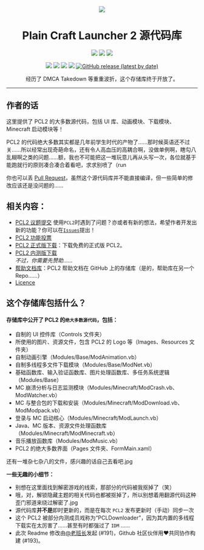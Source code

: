 <div align="center">
  
<img src="https://cdn.jsdelivr.net/gh/Hex-Dragon/PCL2@main/Plain%20Craft%20Launcher%202/Images/icon.ico"/>
  
# Plain Craft Launcher 2 源代码库
[![](https://img.shields.io/badge/%E7%88%B1%E5%8F%91%E7%94%B5-%40%E9%BE%99%E8%85%BE%E7%8C%AB%E8%B7%83-blueviolet)](https://afdian.net/@LTCatt)
[![](https://img.shields.io/badge/Bilibili-%40%E9%BE%99%E8%85%BE%E7%8C%AB%E8%B7%83-ff69b4?logo=bilibili)](https://b23.tv/rMUeYME)
[![](https://img.shields.io/badge/Github-@LTCatt-green?logo=Github)](https://github.com/LTCatt)

[![](https://img.shields.io/github/issues/Hex-Dragon/PCL2?style=flat,logo=github)](https://github.com/Hex-Dragon/PCL2/issues)
[![](https://img.shields.io/github/forks/Hex-Dragon/PCL2?style=flat,logo=github)](https://github.com/Hex-Dragon/PCL2/network/members)
![](https://img.shields.io/github/stars/Hex-Dragon/PCL2?style=flat,logo=github)
[![](https://img.shields.io/badge/License-Custom-A31F34?logo=.NET&logoColor=ffffff&style=flat,logo=github)](https://github.com/Hex-Dragon/PCL2/blob/main/LICENSE.txt)
[![GitHub release (latest by date)](https://img.shields.io/github/v/release/Hex-Dragon/PCL2)](https://afdian.net/p/0164034c016c11ebafcb52540025c377)
  
经历了 DMCA Takedown 等重重波折，这个存储库终于开放了。

</div>

---

## 作者的话
这里提供了 PCL2 的大多数源代码，包括 UI 库、动画模块、下载模块、Minecraft 启动模块等！

PCL2 的代码绝大多数其实都是几年前学生时代的产物了……那时候英语还不过关……所以经常出现奇葩命名，还有令人高血压的高耦合啊，没做单例啊，瞎勾八乱糊啊之类的问题……额，我也不可能把这一堆玩意儿再从头写一次，各位就基于能跑就行的原则凑合凑合着看吧，求求别喷了（run

你也可以丢 [Pull Request](https://github.com/Hex-Dragon/PCL2/pull)，虽然这个源代码库并不能直接编译，但一些简单的修改应该还是没问题的……


## 相关内容：
- [PCL2 议题提交](https://github.com/Hex-Dragon/PCL2/issues/new/choose)
  使用`PCL2`时遇到了问题？亦或者有新的想法，希望作者开发出新的功能？你可以在[`Issues`](https://github.com/Hex-Dragon/PCL2/issues/new/choose)提出！
- [PCL2 功能投票](https://github.com/Hex-Dragon/PCL2/discussions/categories/%E5%8A%9F%E8%83%BD%E6%8A%95%E7%A5%A8)
- [PCL2 正式版下载](https://afdian.net/p/0164034c016c11ebafcb52540025c377)：下载免费的正式版 PCL2。
- [PCL2 内测版下载](https://afdian.net/@LTCat)<br>
  *不过，你需要先赞助……*
- [帮助文档库](https://github.com/LTCatt/PCL2Help)：PCL2 帮助文档在 GitHub 上的存储库（是的，帮助库在另一个 Repo……）
- [Licence](licence.txt)

## 这个存储库包括什么？

#### 存储库中公开了 PCL2 的`绝大多数源代码`，包括：
- 自制的 UI 控件库（Controls 文件夹）
- 所使用的图片、资源文件，包含 PCL2 的 Logo 等（Images、Resources 文件夹）
- 自制动画引擎（Modules/Base/ModAnimation.vb）
- 自制多线程多文件下载模块（Modules/Base/ModNet.vb）
- 基础函数库、输入验证函数库、图片处理函数库、多任务系统逻辑（Modules/Base）
- MC 崩溃分析与日志监测模块（Modules/Minecraft/ModCrash.vb、ModWatcher.vb）
- MC 与整合包的下载和安装（Modules/Minecraft/ModDownload.vb、ModModpack.vb）
- 登录与 MC 启动核心（Modules/Minecraft/ModLaunch.vb）
- Java、MC 版本、资源文件处理函数库（Modules/Minecraft/ModMinecraft.vb）
- 音乐播放函数库（Modules/ModMusic.vb）
- PCL2 的绝大多数界面（Pages 文件夹、FormMain.xaml）

还有一堆杂七杂八的文件，感兴趣的话自己去看吧.jpg




**一些无趣的小细节：**
- 别想在这里面找到解密游戏的线索，那部分的代码被我抠掉了（笑）
- 哦，对，解锁隐藏主题的相关代码也都被抠掉了，所以别想着用翻源代码这种歪门邪道来绕过解密了.jpg
- 源代码库**并不是**即时更新的，而是在每次 `PCL2` 发布更新时（手动）同步一次
- 这个 PCL2 被部分内测成员戏称为“PCLDownloader”，因为其内置的多线程下载实在太厉害了……甚至有时都强过了 `IDM` ……
- 此次 Readme 修改由[@老班长](https://github.com/liubanlaobanzhang)发起 (#191)，Github 社区伙伴用❤共同协作构建 (#193)。

